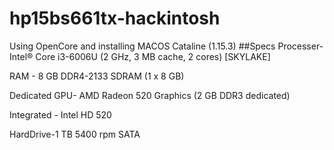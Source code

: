 # hp15bs661tx-hackintosh
Using OpenCore and installing MACOS Cataline (1.15.3)
##Specs
Processer- Intel® Core i3-6006U (2 GHz, 3 MB cache, 2 cores) [SKYLAKE]

RAM - 8 GB DDR4-2133 SDRAM (1 x 8 GB)

Dedicated GPU- AMD Radeon 520 Graphics (2 GB DDR3 dedicated)

Integrated - Intel HD 520 

HardDrive-1 TB 5400 rpm SATA

